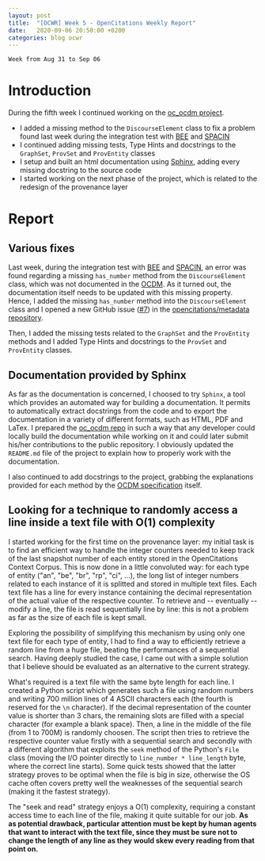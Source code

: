 ```yaml
---
layout: post
title:  "[OCWR] Week 5 - OpenCitations Weekly Report"
date:   2020-09-06 20:50:00 +0200
categories: blog ocwr
---
```

`Week from Aug 31 to Sep 06`

# Introduction
During the fifth week I continued working on the [oc_ocdm project][oc_ocdm_github].
  * I added a missing method to the `DiscourseElement` class to fix a problem found last week during the integration test with [BEE][bee] and
  [SPACIN][spacin]
  * I continued adding missing tests, Type Hints and docstrings to the `GraphSet`, `ProvSet` and `ProvEntity` classes
  * I setup and built an html documentation using [Sphinx][sphinx], adding every missing docstring to the source code
  * I started working on the next phase of the project, which is related to the redesign of the provenance layer

# Report

## Various fixes
Last week, during the integration test with [BEE][bee] and [SPACIN][spacin], an error was found regarding a missing `has_number` method from the
`DiscourseElement` class, which was not documented in the [OCDM][ocdm-2.0.1]. As it turned out, the documentation itself needs to be updated
with this missing property. Hence, I added the missing `has_number` method into the `DiscourseElement` class and I opened a new GitHub issue
([#7][issue7]) in the [opencitations/metadata repository][metadata_repo].

Then, I added the missing tests related to the `GraphSet` and the `ProvEntity` methods and I added Type Hints and docstrings to the `ProvSet`
and `ProvEntity` classes.

## Documentation provided by Sphinx
As far as the documentation is concerned, I choosed to try `Sphinx`, a tool which provides an automated way for building a documentation. It 
permits to automatically extract docstrings from the code and to export the documentation in a variety of different formats, such as HTML, PDF 
and LaTex. I prepared the [oc_ocdm repo][oc_ocdm_github] in such a way that any developer could locally build the documentation 
while working on it and could later submit his/her contributions to the public repository. I obviously updated the `README.md` file of the 
project to explain how to properly work with the documentation.

I also continued to add docstrings to the project, grabbing the explanations provided for each method by the [OCDM specification][ocdm-2.0.1]
itself.

## Looking for a technique to randomly access a line inside a text file with O(1) complexity
I started working for the first time on the provenance layer: my initial task is to find an efficient way to handle the integer counters
needed to keep track of the last snapshot number of each entity stored in the OpenCitations Context Corpus. This is now done in a little
convoluted way: for each type of entity ("an", "be", "br", "rp", "ci", ...), the long list of integer numbers related to each instance of it
is splitted and stored in multiple text files. Each text file has a line for every instance containing the decimal representation of the actual
value of the respective counter. To retrieve and -- eventually -- modify a line, the file is read sequentially line by line: this is not a 
problem as far as the size of each file is kept small.

Exploring the possibility of simplifying this mechanism by using only one text file for each type of entity, I had to find a way to efficiently
retrieve a random line from a huge file, beating the performances of a sequential search. Having deeply studied the case, I came out with
a simple solution that I believe should be evaluated as an alternative to the current strategy.

What's required is a text file with the same byte length for each line. I created a Python script which generates such a file using random 
numbers and writing 700 million lines of 4 ASCII characters each (the fourth is reserved for the `\n` character). If the decimal representation
of the counter value is shorter than 3 chars, the remaining slots are filled with a special character (for example a blank space). Then, a line 
in the middle of the file (from 1 to 700M) is randomly choosen. The script then tries to retrieve the respective counter value firstly with a 
sequential search and secondly with a different algorithm that exploits the `seek` method of the Python's `File` class (moving the I/O pointer 
directly to `line_number * line_length` byte, where the correct line starts). Some quick tests showed that the latter strategy proves to be 
optimal when the file is big in size, otherwise the OS cache often covers pretty well the weaknesses of the sequential search (making it the 
fastest strategy).

The "seek and read" strategy enjoys a O(1) complexity, requiring a constant access time to each line of the file, making it quite suitable
for our job. __As as potential drawback, particular attention must be kept by human agents that want to interact with the text file, since they must be sure not to change the length of any line as they would skew every reading from that point on.__

[oc_ocdm_github]:      https://github.com/iosonopersia/oc_ocdm
[ocdm-2.0.1]:          https://figshare.com/articles/Metadata_for_the_OpenCitations_Corpus/3443876
[metadata_repo]:       https://github.com/opencitations/metadata
[sphinx]:              https://www.sphinx-doc.org/en/master/
[issue7]:              https://github.com/opencitations/metadata/issues/7
[ccc]:                 https://github.com/opencitations/ccc
[spacin]:              https://github.com/opencitations/script/tree/master/spacin
[bee]:                 https://github.com/opencitations/script/tree/master/bee
